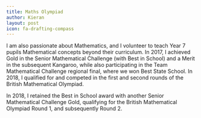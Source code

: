 ```yaml
---
title: Maths Olympiad
author: Kieran
layout: post
icon: fa-drafting-compass
---
```


I am also passionate about Mathematics, and I volunteer to teach Year 7 pupils Mathematical concepts
beyond their curriculum. In 2017, I achieved Gold in the Senior Mathematical Challenge (with Best in School) and a Merit in the
subsequent Kangaroo, while also participating in the Team Mathematical Challenge regional final, where
we won Best State School. In 2018, I qualified for and competed in the first and second rounds of the British Mathematical Olympiad.

In 2018, I retained the Best in School award with another Senior Mathematical Challenge Gold, qualifying for the British Mathematical Olympiad Round 1, and subsequently Round 2.